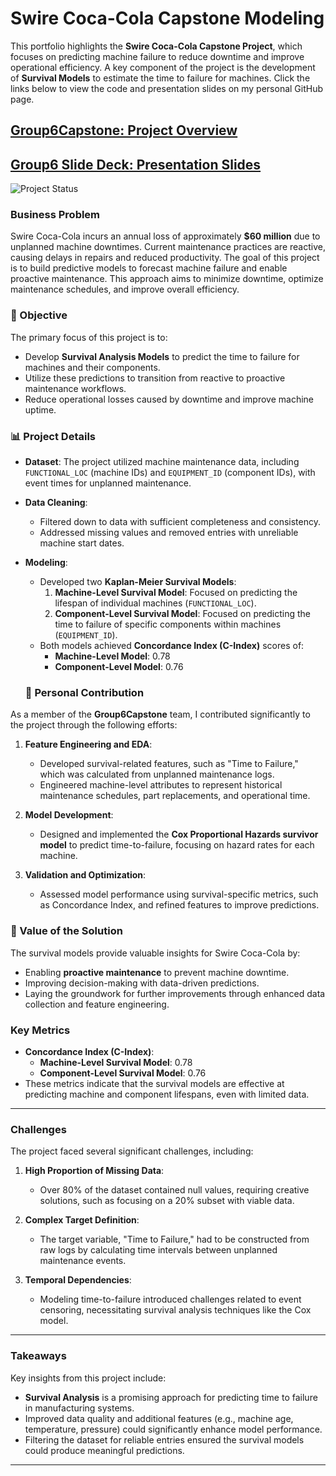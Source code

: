 # Swire Coca-Cola Capstone Modeling

This portfolio highlights the **Swire Coca-Cola Capstone Project**, which focuses on predicting machine failure to reduce downtime and improve operational efficiency. A key component of the project is the development of **Survival Models** to estimate the time to failure for machines. Click the links below to view the code and presentation slides on my personal GitHub page.

## [Group6Capstone: Project Overview](https://github.com/SamRobinson123/GroupProjectRepo/blob/main/Group6Capstone.ipynb)
## [Group6 Slide Deck: Presentation Slides](https://github.com/SamRobinson123/GroupProjectRepo/blob/main/Group6SlideDeck.pdf)
![Project Status](https://img.shields.io/badge/status-complete-green.svg)

### Business Problem
Swire Coca-Cola incurs an annual loss of approximately **$60 million** due to unplanned machine downtimes. Current maintenance practices are reactive, causing delays in repairs and reduced productivity. The goal of this project is to build predictive models to forecast machine failure and enable proactive maintenance. This approach aims to minimize downtime, optimize maintenance schedules, and improve overall efficiency.

### 🎯 Objective
The primary focus of this project is to:
- Develop **Survival Analysis Models** to predict the time to failure for machines and their components.
- Utilize these predictions to transition from reactive to proactive maintenance workflows.
- Reduce operational losses caused by downtime and improve machine uptime.

### 📊 Project Details
- **Dataset**: The project utilized machine maintenance data, including `FUNCTIONAL_LOC` (machine IDs) and `EQUIPMENT_ID` (component IDs), with event times for unplanned maintenance.
- **Data Cleaning**:
  - Filtered down to data with sufficient completeness and consistency.
  - Addressed missing values and removed entries with unreliable machine start dates.
- **Modeling**:
  - Developed two **Kaplan-Meier Survival Models**:
    1. **Machine-Level Survival Model**: Focused on predicting the lifespan of individual machines (`FUNCTIONAL_LOC`).
    2. **Component-Level Survival Model**: Focused on predicting the time to failure of specific components within machines (`EQUIPMENT_ID`).
  - Both models achieved **Concordance Index (C-Index)** scores of:
    - **Machine-Level Model**: 0.78
    - **Component-Level Model**: 0.76

  ### 🚀 Personal Contribution
As a member of the **Group6Capstone** team, I contributed significantly to the project through the following efforts:

1. **Feature Engineering and EDA**:
   - Developed survival-related features, such as "Time to Failure," which was calculated from unplanned maintenance logs.
   - Engineered machine-level attributes to represent historical maintenance schedules, part replacements, and operational time.

2. **Model Development**:
   - Designed and implemented the **Cox Proportional Hazards survivor model** to predict time-to-failure, focusing on hazard rates for each machine.

3. **Validation and Optimization**:
   - Assessed model performance using survival-specific metrics, such as Concordance Index, and refined features to improve predictions.

### 🚀 Value of the Solution
The survival models provide valuable insights for Swire Coca-Cola by:
- Enabling **proactive maintenance** to prevent machine downtime.
- Improving decision-making with data-driven predictions.
- Laying the groundwork for further improvements through enhanced data collection and feature engineering.

### Key Metrics
- **Concordance Index (C-Index)**:
  - **Machine-Level Survival Model**: 0.78
  - **Component-Level Survival Model**: 0.76
- These metrics indicate that the survival models are effective at predicting machine and component lifespans, even with limited data.

---

### Challenges

The project faced several significant challenges, including:

1. **High Proportion of Missing Data**:
   - Over 80% of the dataset contained null values, requiring creative solutions, such as focusing on a 20% subset with viable data.

2. **Complex Target Definition**:
   - The target variable, "Time to Failure," had to be constructed from raw logs by calculating time intervals between unplanned maintenance events.

3. **Temporal Dependencies**:
   - Modeling time-to-failure introduced challenges related to event censoring, necessitating survival analysis techniques like the Cox model.
  
---

### Takeaways
Key insights from this project include:
- **Survival Analysis** is a promising approach for predicting time to failure in manufacturing systems.
- Improved data quality and additional features (e.g., machine age, temperature, pressure) could significantly enhance model performance.
- Filtering the dataset for reliable entries ensured the survival models could produce meaningful predictions.

---

